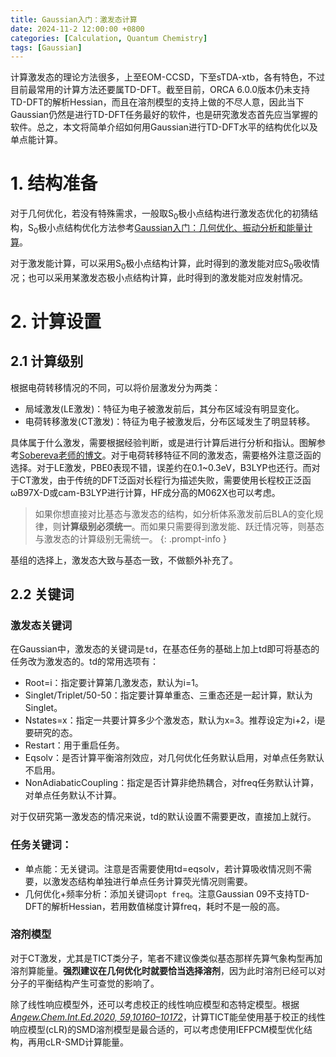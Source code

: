```yaml
---
title: Gaussian入门：激发态计算
date: 2024-11-2 12:00:00 +0800
categories: [Calculation, Quantum Chemistry]
tags: [Gaussian]     
---
```

计算激发态的理论方法很多，上至EOM-CCSD，下至sTDA-xtb，各有特色，不过目前最常用的计算方法还要属TD-DFT。截至目前，ORCA 6.0.0版本仍未支持TD-DFT的解析Hessian，而且在溶剂模型的支持上做的不尽人意，因此当下Gaussian仍然是进行TD-DFT任务最好的软件，也是研究激发态首先应当掌握的软件。总之，本文将简单介绍如何用Gaussian进行TD-DFT水平的结构优化以及单点能计算。
# 1. 结构准备
对于几何优化，若没有特殊需求，一般取S<sub>0</sub>极小点结构进行激发态优化的初猜结构，S<sub>0</sub>极小点结构优化方法参考[Gaussian入门：几何优化、振动分析和能量计算](https://bane-dysta.github.io/posts/Gaussian%E5%85%A5%E9%97%A8-%E5%87%A0%E4%BD%95%E4%BC%98%E5%8C%96-%E6%8C%AF%E5%8A%A8%E5%88%86%E6%9E%90%E5%92%8C%E8%83%BD%E9%87%8F%E8%AE%A1%E7%AE%97/)。

对于激发能计算，可以采用S<sub>0</sub>极小点结构计算，此时得到的激发能对应S<sub>0</sub>吸收情况；也可以采用某激发态极小点结构计算，此时得到的激发能对应发射情况。

#  2. 计算设置
## 2.1 计算级别
根据电荷转移情况的不同，可以将价层激发分为两类：
- 局域激发(LE激发)：特征为电子被激发前后，其分布区域没有明显变化。
- 电荷转移激发(CT激发)：特征为电子被激发后，分布区域发生了明显转移。

具体属于什么激发，需要根据经验判断，或是进行计算后进行分析和指认。图解参考[Sobereva老师的博文](http://sobereva.com/284)。对于电荷转移特征不同的激发态，需要格外注意泛函的选择。对于LE激发，PBE0表现不错，误差约在0.1~0.3eV，B3LYP也还行。而对于CT激发，由于传统的DFT泛函对长程行为描述失败，需要使用长程校正泛函ωB97X-D或cam-B3LYP进行计算，HF成分高的M062X也可以考虑。

> 如果你想直接对比基态与激发态的结构，如分析体系激发前后BLA的变化规律，则**计算级别必须统一**。而如果只需要得到激发能、跃迁情况等，则基态与激发态的计算级别无需统一。
{: .prompt-info }

基组的选择上，激发态大致与基态一致，不做额外补充了。

## 2.2 关键词
### 激发态关键词
在Gaussian中，激发态的关键词是``td``，在基态任务的基础上加上td即可将基态的任务改为激发态的。td的常用选项有：
- Root=i：指定要计算第几激发态，默认为i=1。
- Singlet/Triplet/50-50：指定要计算单重态、三重态还是一起计算，默认为Singlet。
- Nstates=x：指定一共要计算多少个激发态，默认为x=3。推荐设定为i+2，i是要研究的态。
- Restart：用于重启任务。
- Eqsolv：是否计算平衡溶剂效应，对几何优化任务默认启用，对单点任务默认不启用。
- NonAdiabaticCoupling：指定是否计算非绝热耦合，对freq任务默认计算，对单点任务默认不计算。

对于仅研究第一激发态的情况来说，td的默认设置不需要更改，直接加上就行。

### 任务关键词：
- 单点能：无关键词。注意是否需要使用td=eqsolv，若计算吸收情况则不需要，以激发态结构单独进行单点任务计算荧光情况则需要。
- 几何优化+频率分析：添加关键词``opt freq``。注意Gaussian 09不支持TD-DFT的解析Hessian，若用数值梯度计算freq，耗时不是一般的高。

### 溶剂模型
对于CT激发，尤其是TICT类分子，笔者不建议像类似基态那样先算气象构型再加溶剂算能量。**强烈建议在几何优化时就要恰当选择溶剂**，因为此时溶剂已经可以对分子的平衡结构产生可查觉的影响了。

除了线性响应模型外，还可以考虑校正的线性响应模型和态特定模型。根据[*Angew.Chem.Int.Ed.2020, 59,10160–10172*](https://onlinelibrary.wiley.com/doi/10.1002/anie.201916357)，计算TICT能垒使用基于校正的线性响应模型(cLR)的SMD溶剂模型是最合适的，可以考虑使用IEFPCM模型优化结构，再用cLR-SMD计算能量。






